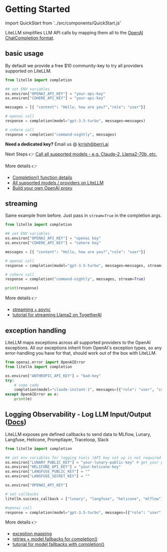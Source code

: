 # Getting Started

import QuickStart from '../src/components/QuickStart.js'

LiteLLM simplifies LLM API calls by mapping them all to the [OpenAI ChatCompletion format](https://platform.openai.com/docs/api-reference/chat).

## basic usage

By default we provide a free $10 community-key to try all providers supported on LiteLLM.

```python
from litellm import completion

## set ENV variables
os.environ["OPENAI_API_KEY"] = "your-api-key"
os.environ["COHERE_API_KEY"] = "your-api-key"

messages = [{ "content": "Hello, how are you?","role": "user"}]

# openai call
response = completion(model="gpt-3.5-turbo", messages=messages)

# cohere call
response = completion("command-nightly", messages)
```

**Need a dedicated key?**
Email us @ krrish@berri.ai

Next Steps 👉 [Call all supported models - e.g. Claude-2, Llama2-70b, etc.](./proxy_api.md#supported-models)

More details 👉

- [Completion() function details](./completion/)
- [All supported models / providers on LiteLLM](./providers/)
- [Build your own OpenAI proxy](https://github.com/BerriAI/liteLLM-proxy/tree/main)

## streaming

Same example from before. Just pass in `stream=True` in the completion args.

```python
from litellm import completion

## set ENV variables
os.environ["OPENAI_API_KEY"] = "openai key"
os.environ["COHERE_API_KEY"] = "cohere key"

messages = [{ "content": "Hello, how are you?","role": "user"}]

# openai call
response = completion(model="gpt-3.5-turbo", messages=messages, stream=True)

# cohere call
response = completion("command-nightly", messages, stream=True)

print(response)
```

More details 👉

- [streaming + async](./completion/stream.md)
- [tutorial for streaming Llama2 on TogetherAI](./tutorials/TogetherAI_liteLLM.md)

## exception handling

LiteLLM maps exceptions across all supported providers to the OpenAI exceptions. All our exceptions inherit from OpenAI's exception types, so any error-handling you have for that, should work out of the box with LiteLLM.

```python
from openai.error import OpenAIError
from litellm import completion

os.environ["ANTHROPIC_API_KEY"] = "bad-key"
try:
    # some code
    completion(model="claude-instant-1", messages=[{"role": "user", "content": "Hey, how's it going?"}])
except OpenAIError as e:
    print(e)
```

## Logging Observability - Log LLM Input/Output ([Docs](https://docs.litellm.ai/docs/observability/callbacks))

LiteLLM exposes pre defined callbacks to send data to MLflow, Lunary, Langfuse, Helicone, Promptlayer, Traceloop, Slack

```python
from litellm import completion

## set env variables for logging tools (API key set up is not required when using MLflow)
os.environ["LUNARY_PUBLIC_KEY"] = "your-lunary-public-key" # get your public key at https://app.lunary.ai/settings
os.environ["HELICONE_API_KEY"] = "your-helicone-key"
os.environ["LANGFUSE_PUBLIC_KEY"] = ""
os.environ["LANGFUSE_SECRET_KEY"] = ""

os.environ["OPENAI_API_KEY"]

# set callbacks
litellm.success_callback = ["lunary", "langfuse", "helicone", "mlflow"] # log input/output to MLflow, langfuse, lunary, helicone

#openai call
response = completion(model="gpt-3.5-turbo", messages=[{"role": "user", "content": "Hi 👋 - i'm openai"}])
```

More details 👉

- [exception mapping](./exception_mapping.md)
- [retries + model fallbacks for completion()](./completion/reliable_completions.md)
- [tutorial for model fallbacks with completion()](./tutorials/fallbacks.md)
